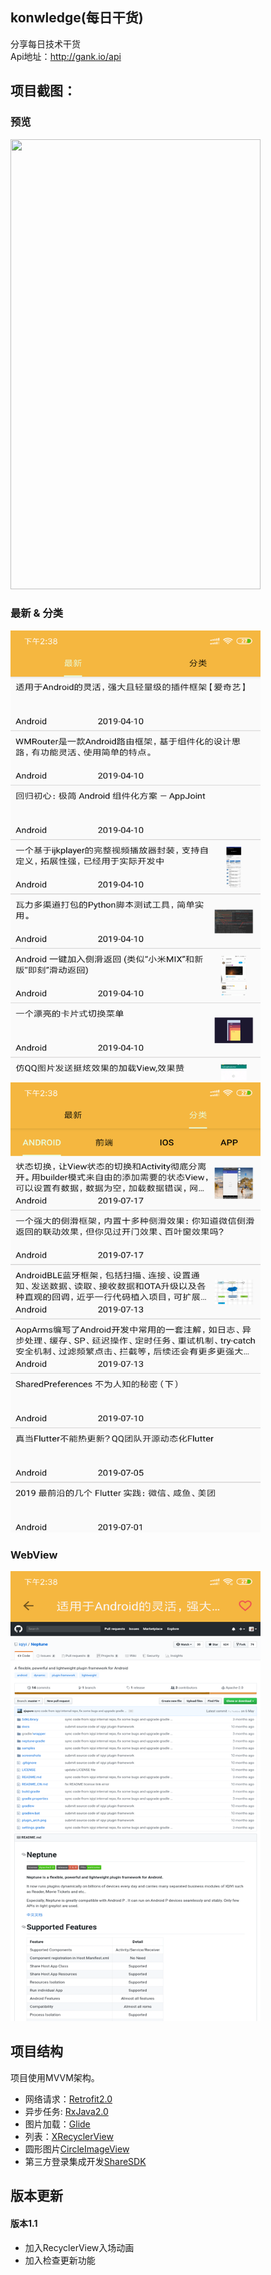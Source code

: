 ## konwledge(每日干货)
分享每日技术干货</Br>
Api地址：http://gank.io/api
## 项目截图：

### 预览

<div class="half">
   <img src="https://github.com/fr1014/konwledge/blob/master/image/screen.gif" width = "400" height = "720">
</div>

### 最新 & 分类

<div class="half">
   <img src="https://github.com/fr1014/konwledge/blob/master/image/Screenshot_1.png" width = "400" height = "720">
   <img src = "https://github.com/fr1014/konwledge/blob/master/image/Screenshot_2.png" width = "400" height = "720">
</div>

### WebView
<div class="half">
   <img src="https://github.com/fr1014/konwledge/blob/master/image/Screenshot_3.png" width = "400" height = "720">
</div>

## 项目结构
项目使用MVVM架构。
- 网络请求：[Retrofit2.0](https://github.com/square/retrofit)
- 异步任务: [RxJava2.0](https://github.com/ReactiveX/RxJava)
- 图片加载：[Glide](https://github.com/bumptech/glide)
- 列表：[XRecyclerView](https://github.com/XRecyclerView/XRecyclerView)
- 圆形图片[CircleImageView](https://github.com/hdodenhof/CircleImageView)
- 第三方登录集成开发[ShareSDK](http://www.mob.com/mobService/sharesdk)

## 版本更新
#### 版本1.1
- 加入RecyclerView入场动画
- 加入检查更新功能
